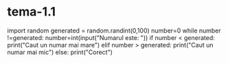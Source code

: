 # tema-1.1

import random
generated = random.randint(0,100)
number=0
while number !=generated:
    number=int(input("Numarul este: "))
    if number < generated:
        print("Caut un numar mai mare")
    elif number > generated:
        print("Caut un numar mai mic")
    else:
        print("Corect")
